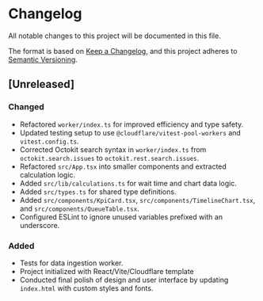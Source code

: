# Changelog
All notable changes to this project will be documented in this file.

The format is based on [Keep a Changelog](https://keepachangelog.com/en/1.1.0/),
and this project adheres to [Semantic Versioning](https://semver.org/spec/v2.0.0.html).

## [Unreleased]
### Changed
- Refactored `worker/index.ts` for improved efficiency and type safety.
- Updated testing setup to use `@cloudflare/vitest-pool-workers` and `vitest.config.ts`.
- Corrected Octokit search syntax in `worker/index.ts` from `octokit.search.issues` to `octokit.rest.search.issues`.
- Refactored `src/App.tsx` into smaller components and extracted calculation logic.
- Added `src/lib/calculations.ts` for wait time and chart data logic.
- Added `src/types.ts` for shared type definitions.
- Added `src/components/KpiCard.tsx`, `src/components/TimelineChart.tsx`, and `src/components/QueueTable.tsx`.
- Configured ESLint to ignore unused variables prefixed with an underscore.
### Added
- Tests for data ingestion worker.
- Project initialized with React/Vite/Cloudflare template
- Conducted final polish of design and user interface by updating `index.html` with custom styles and fonts.
